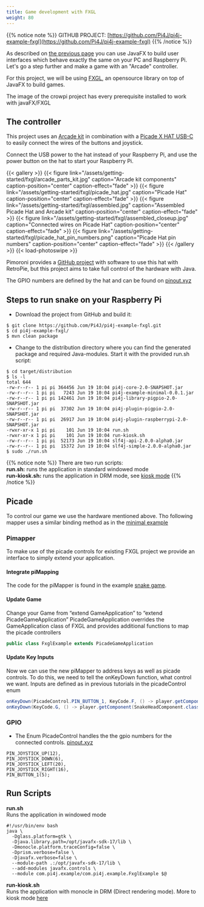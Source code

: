 ```yaml
---
title: Game development with FXGL
weight: 80
---
```


{{% notice note %}}
GITHUB PROJECT: [https://github.com/Pi4J/pi4j-example-fxgl](https://github.com/Pi4J/pi4j-example-fxgl)
{{% /notice %}}

As described on [the previous page](/getting-started/user-interface-with-javafx/) you can use JavaFX to build
user interfaces which behave exactly the same on your PC and Raspberry Pi. Let's go a step further and make
a game with an "Arcade" controller.

For this project, we will be using [FXGL](https://github.com/AlmasB/FXGL), an opensource library on top of
JavaFX to build games.

The image of the crowpi project has every prerequisite installed to work with javaFX/FXGL

## The controller

This project uses an [Arcade kit](https://www.kiwi-electronics.nl/pim-471?search=arcade&description=true)
in combination with a [Picade X HAT USB-C](https://www.kiwi-electronics.nl/index.php?route=product/product&search=arcade&description=true&product_id=4337)
to easily connect the wires of the buttons and joystick.

Connect the USB power to the hat instead of your Raspberry Pi, and use the power button on the hat to
start your Raspberry Pi.

{{< gallery >}}
{{< figure link="/assets/getting-started/fxgl/arcade_parts_kit.jpg" caption="Arcade kit components" caption-position="center" caption-effect="fade" >}}
{{< figure link="/assets/getting-started/fxgl/picade_hat.jpg" caption="Picade Hat" caption-position="center" caption-effect="fade" >}}
{{< figure link="/assets/getting-started/fxgl/assembled.jpg" caption="Assembled Picade Hat and Arcade kit" caption-position="center" caption-effect="fade" >}}
{{< figure link="/assets/getting-started/fxgl/assembled_closeup.jpg" caption="Connected wires on Picade Hat" caption-position="center" caption-effect="fade" >}}
{{< figure link="/assets/getting-started/fxgl/picade_hat_pin_numbers.png" caption="Picade Hat pin numbers" caption-position="center" caption-effect="fade" >}}
{{< /gallery >}}
{{< load-photoswipe >}}

Pimoroni provides a [GitHub project](https://github.com/pimoroni/picade-hat) with software to use
this hat with RetroPie, but this project aims to take full control of the hardware with Java.

The GPIO numbers are defined by the hat and can be found on [pinout.xyz](https://pinout.xyz/pinout/picade_hat)

## Steps to run snake on your Raspberry Pi

* Download the project from GitHub and build it:

```
$ git clone https://github.com/Pi4J/pi4j-example-fxgl.git
$ cd pi4j-example-fxgl/
$ mvn clean package
``` 

* Change to the distribution directory where you can find the generated package and required Java-modules. Start it with the provided run.sh script:

```
$ cd target/distribution
$ ls -l
total 644
-rw-r--r-- 1 pi pi 364456 Jun 19 10:04 pi4j-core-2.0-SNAPSHOT.jar
-rw-r--r-- 1 pi pi   7243 Jun 19 10:04 pi4j-example-minimal-0.0.1.jar
-rw-r--r-- 1 pi pi 142461 Jun 19 10:04 pi4j-library-pigpio-2.0-SNAPSHOT.jar
-rw-r--r-- 1 pi pi  37302 Jun 19 10:04 pi4j-plugin-pigpio-2.0-SNAPSHOT.jar
-rw-r--r-- 1 pi pi  26917 Jun 19 10:04 pi4j-plugin-raspberrypi-2.0-SNAPSHOT.jar
-rwxr-xr-x 1 pi pi    101 Jun 19 10:04 run.sh
-rwxr-xr-x 1 pi pi    101 Jun 19 10:04 run-kiosk.sh
-rw-r--r-- 1 pi pi  52173 Jun 19 10:04 slf4j-api-2.0.0-alpha0.jar
-rw-r--r-- 1 pi pi  15372 Jun 19 10:04 slf4j-simple-2.0.0-alpha0.jar
$ sudo ./run.sh
``` 

{{% notice note %}}
There are two run scripts:</br>
**run.sh:** runs the application in standard windowed mode</br>
**run-kiosk.sh:** runs the application in DRM mode, see [kiosk mode](/getting-started/fxgl/kiosk-mode/)
{{% /notice %}}
  
## Picade

To control our game we use the hardware mentioned above. Tho following mapper uses a similar binding method as in the [minimal example](/getting-started/minimal-example-application/)

### Pimapper

To make use of the picade controls for existing FXGL project we provide an interface to simply extend your application.

#### Integrate piMapping

The code for the piMapper is found in the example [snake game](https://github.com/Pi4J/pi4j-example-fxgl).
#### Update Game 
  
Change your Game from “extend GameApplication” to “extend PicadeGameApplication”
PicadeGameApplication overrides the GameApplication class of FXGL and provides additional functions to map the picade controllers
  
``` java
public class FxglExample extends PicadeGameApplication
```

#### Update Key Inputs 
    
Now we can use the new piMapper to address keys as well as picade controls. To do this, we need to tell the onKeyDown function, what control we want.
Inputs are defined as in previous tutorials in the picadeControl enum

``` java
onKeyDown(PicadeControl.PIN_BUTTON_1, KeyCode.F, () -> player.getComponent(SnakeHeadComponent.class).grow());
onKeyDown(KeyCode.G, () -> player.getComponent(SnakeHeadComponent.class).log());
```

### GPIO
* The Enum PicadeControl handles the the gpio numbers for the connected controls. [pinout.xyz](https://pinout.xyz/pinout/picade_hat) 
```
PIN_JOYSTICK_UP(12),
PIN_JOYSTICK_DOWN(6),
PIN_JOYSTICK_LEFT(20),
PIN_JOYSTICK_RIGHT(16),
PIN_BUTTON_1(5);
```

## Run Scripts

**run.sh**
</br>Runs the application in windowed mode
``` shell
#!/usr/bin/env bash
java \
  -Dglass.platform=gtk \
  -Djava.library.path=/opt/javafx-sdk-17/lib \
  -Dmonocle.platform.traceConfig=false \
  -Dprism.verbose=false \
  -Djavafx.verbose=false \
  --module-path .:/opt/javafx-sdk-17/lib \
  --add-modules javafx.controls \
  --module com.pi4j.example/com.pi4j.example.FxglExample $@
```

**run-kiosk.sh**
</br>Runs the application with monocle in DRM (Direct rendering mode).
More to kiosk mode [here](/getting-started/fxgl/kiosk-mode/)



